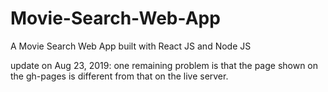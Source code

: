 # Movie-Search-Web-App
A Movie Search Web App built with React JS and Node JS

update on Aug 23, 2019:
one remaining problem is that the page shown on the gh-pages is different from that on the live server.
